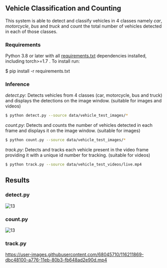 ## Vehicle Classification and Counting

This system is able to detect and classify vehicles in 4 classes namely *car*, *motorcycle*, *bus* and *truck* and count the total number of vehicles detected in each of those classes.



### Requirements

Python 3.8 or later with all [requirements.txt](requirements.txt) dependencies installed, including torch>=1.7 . To install run:

$ pip install -r requirements.txt

### Inference

*detect.py*: Detects vehicles from 4 classes (car, motorcycle, bus and truck) and displays the detections on the image window. (suitable for images and videos)   

```bash
$ python detect.py --source data/vehicle_test_images/* 
```

*count.py*: Detects and counts the number of vehicles detected in each frame and displays it on the image window. (suitable for images)   

```bash
$ python count.py --source data/vehicle_test_images/* 
```

*track.py*: Detects and tracks each vehicle present in the video frame providing it with a unique id number for tracking. (suitable for videos)
 
 ```bash
$ python track.py --source data/vehicle_test_videos/live.mp4
```

## Results

### detect.py

![13](https://user-images.githubusercontent.com/68045710/116211457-66f14700-a776-11eb-9026-0cb5ed5ad602.jpeg)


### count.py

![13](https://user-images.githubusercontent.com/68045710/116211399-5771fe00-a776-11eb-93f5-5773a3d088c9.jpeg)

### track.py

https://user-images.githubusercontent.com/68045710/116211869-dbc48100-a776-11eb-80b3-fb648ad2e90d.mp4




